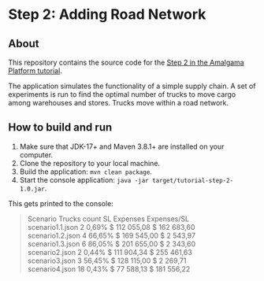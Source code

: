# Step 2: Adding Road Network

## About
This repository contains the source code for the [Step 2 in the Amalgama Platform tutorial](https://platform.amalgamasimulation.com/amalgama/SupplyChainTutorial/platform_tutorial_step_2.html).

The application simulates the functionality of a simple supply chain.
A set of experiments is run to find the optimal number of trucks to move cargo among warehouses and stores.
Trucks move within a road network.

## How to build and run

1. Make sure that JDK-17+ and Maven 3.8.1+ are installed on your computer.
1. Clone the repository to your local machine.
1. Build the application: `mvn clean package`.
1. Start the console application: `java -jar target/tutorial-step-2-1.0.jar`.

This gets printed to the console:

> Scenario        Trucks count    SL      Expenses        Expenses/SL  
scenario1.1.json        2       0,69%   $ 112 055,08    $ 162 683,60  
scenario1.2.json        4       66,65%  $ 169 545,00    $ 2 543,97  
scenario1.3.json        6       86,05%  $ 201 655,00    $ 2 343,60  
scenario2.json  2       0,44%   $ 111 904,34    $ 255 461,63  
scenario3.json  3       56,45%  $ 128 115,00    $ 2 269,71  
scenario4.json  18      0,43%   $ 77 588,13     $ 181 556,22  
